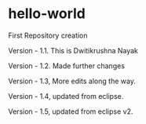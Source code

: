 # hello-world
First Repository creation

Version - 1.1. This is Dwitikrushna Nayak 

Version - 1.2. Made further changes 

Version - 1.3, More edits along the way.

Version - 1.4, updated from eclipse.

Version - 1.5, updated from eclipse v2.
